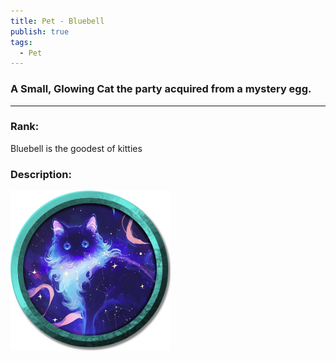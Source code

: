 ```yaml
---
title: Pet - Bluebell
publish: true
tags:
  - Pet
---
```

### A Small, Glowing Cat the party acquired from a mystery egg.
---
### Rank:

Bluebell is the goodest of kitties
### Description:

![flag](AstralCatToken.png)


